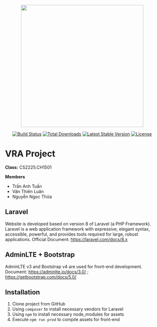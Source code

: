 <p align="center"><a href="https://laravel.com" target="_blank"><img src="https://raw.githubusercontent.com/laravel/art/master/logo-lockup/5%20SVG/2%20CMYK/1%20Full%20Color/laravel-logolockup-cmyk-red.svg" width="400"></a></p>

<p align="center">
<a href="https://travis-ci.org/laravel/framework"><img src="https://travis-ci.org/laravel/framework.svg" alt="Build Status"></a>
<a href="https://packagist.org/packages/laravel/framework"><img src="https://img.shields.io/packagist/dt/laravel/framework" alt="Total Downloads"></a>
<a href="https://packagist.org/packages/laravel/framework"><img src="https://img.shields.io/packagist/v/laravel/framework" alt="Latest Stable Version"></a>
<a href="https://packagist.org/packages/laravel/framework"><img src="https://img.shields.io/packagist/l/laravel/framework" alt="License"></a>
</p>

# VRA Project 
**Class:** CS2225.CH1501

**Members**
- Trần Anh Tuấn
- Văn Thiên Luân
- Nguyễn Ngọc Thừa

## Laravel
Website is developed based on version 8 of Laravel (a PHP Framework). Laravel is a web application framework with expressive, elegant syntax, accessible, powerful, and provides tools required for large, robust applications.
Official Document: https://laravel.com/docs/8.x
## AdminLTE + Bootstrap
AdminLTE v3 and Bootstrap v4 are used for front-end development. 
Document: https://adminlte.io/docs/3.0/  ;  https://getbootstrap.com/docs/5.0/

## Installation
1. Clone project from GitHub
2. Using `composer` to install necessary vendors for Laravel
3. Using `npm` to install necessary node_modules for assets
4. Execute `npm run prod` to compile assets for front-end
